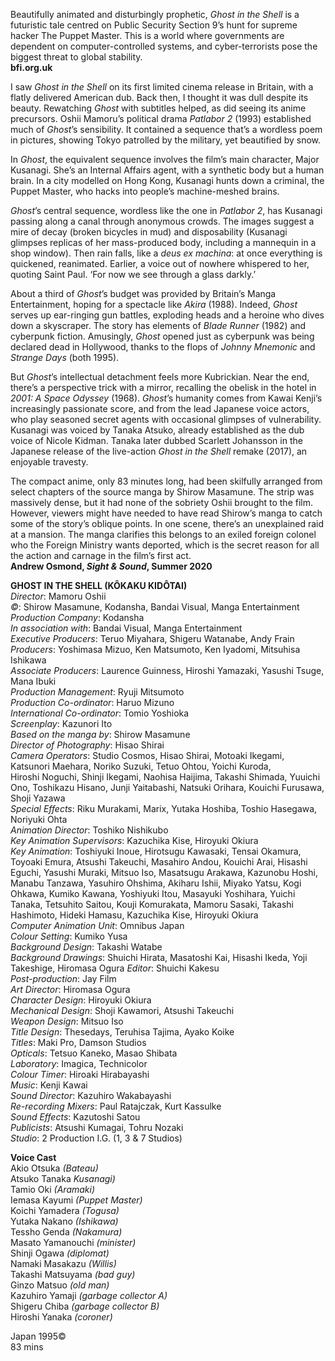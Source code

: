 

Beautifully animated and disturbingly prophetic, _Ghost in the Shell_ is a futuristic tale centred on Public Security Section 9’s hunt for supreme hacker The Puppet Master. This is a world where governments are dependent on computer-controlled systems, and cyber-terrorists pose the biggest threat to global stability.<br>
**bfi.org.uk**

I saw _Ghost in the Shell_ on its first limited cinema release in Britain, with a flatly delivered American dub. Back then, I thought it was dull despite its beauty. Rewatching _Ghost_ with subtitles helped, as did seeing its anime precursors. Oshii Mamoru’s political drama _Patlabor 2_ (1993) established much of _Ghost_’s sensibility. It contained a sequence that’s a wordless poem in pictures, showing Tokyo patrolled by the military, yet beautified by snow.

In _Ghost_, the equivalent sequence involves the film’s main character, Major Kusanagi. She’s an Internal Affairs agent, with a synthetic body but a human brain. In a city modelled on Hong Kong, Kusanagi hunts down a criminal, the Puppet Master, who hacks into people’s machine-meshed brains.

_Ghost_’s central sequence, wordless like the one in _Patlabor 2_, has Kusanagi passing along a canal through anonymous crowds. The images suggest a mire of decay (broken bicycles in mud) and disposability (Kusanagi glimpses replicas of her mass-produced body, including a mannequin in a shop window). Then rain falls, like a _deus ex machina_: at once everything is quickened, reanimated. Earlier, a voice out of nowhere whispered to her, quoting Saint Paul. ‘For now we see through a glass darkly.’

About a third of _Ghost_’s budget was provided by Britain’s Manga Entertainment, hoping for a spectacle like _Akira_ (1988). Indeed, _Ghost_ serves up ear-ringing gun battles, exploding heads and a heroine who dives down a skyscraper. The story has elements of _Blade Runner_ (1982) and cyberpunk fiction. Amusingly, _Ghost_ opened just as cyberpunk was being declared dead in Hollywood, thanks to the flops of _Johnny Mnemonic_ and _Strange Days_ (both 1995).

But _Ghost_’s intellectual detachment feels more Kubrickian. Near the end, there’s a perspective trick with a mirror, recalling the obelisk in the hotel in _2001: A Space Odyssey_ (1968). _Ghost_’s humanity comes from Kawai Kenji’s increasingly passionate score, and from the lead Japanese voice actors, who play seasoned secret agents with occasional glimpses of vulnerability. Kusanagi was voiced by Tanaka Atsuko, already established as the dub voice of Nicole Kidman. Tanaka later dubbed Scarlett Johansson in the Japanese release of the live-action _Ghost in the Shell_ remake (2017), an enjoyable travesty.

The compact anime, only 83 minutes long, had been skilfully arranged from select chapters of the source manga by Shirow Masamune. The strip was massively dense, but it had none of the sobriety Oshii brought to the film. However, viewers might have needed to have read Shirow’s manga to catch some of the story’s oblique points. In one scene, there’s an unexplained raid at a mansion. The manga clarifies this belongs to an exiled foreign colonel who the Foreign Ministry wants deported, which is the secret reason for all the action and carnage in the film’s first act.<br>
**Andrew Osmond, _Sight & Sound_, Summer 2020**<br>

**GHOST IN THE SHELL (KÔKAKU KIDÔTAI)**<br>
_Director_: Mamoru Oshii  
_©_: Shirow Masamune, Kodansha, Bandai Visual, Manga Entertainment  
_Production Company_: Kodansha  
_In association with_: Bandai Visual, Manga Entertainment  
_Executive Producers_: Teruo Miyahara, Shigeru Watanabe, Andy Frain  
_Producers_: Yoshimasa Mizuo, Ken Matsumoto, Ken Iyadomi, Mitsuhisa Ishikawa  
_Associate Producers_: Laurence Guinness, Hiroshi Yamazaki, Yasushi Tsuge, Mana Ibuki  
_Production Management_: Ryuji Mitsumoto  
_Production Co-ordinator_: Haruo Mizuno  
_International Co-ordinator_: Tomio Yoshioka  
_Screenplay_: Kazunori Ito  
_Based on the manga by_: Shirow Masamune  
_Director of Photography_: Hisao Shirai  
_Camera Operators_: Studio Cosmos, Hisao Shirai, Motoaki Ikegami, Katsunori Maehara, Noriko Suzuki, Tetuo Ohtou, Yoichi Kuroda,  
Hiroshi Noguchi, Shinji Ikegami, Naohisa Haijima, Takashi Shimada, Yuuichi Ono, Toshikazu Hisano, Junji Yaitabashi, Natsuki Orihara, Kouichi Furusawa, Shoji Yazawa  
_Special Effects_: Riku Murakami, Marix, Yutaka Hoshiba, Toshio Hasegawa, Noriyuki Ohta  
_Animation Director_: Toshiko Nishikubo  
_Key Animation Supervisors_: Kazuchika Kise, Hiroyuki Okiura  
_Key Animation_: Toshiyuki Inoue, Hirotsugu Kawasaki, Tensai Okamura, Toyoaki Emura, Atsushi Takeuchi, Masahiro Andou, Kouichi Arai, Hisashi Eguchi, Yasushi Muraki, Mitsuo Iso, Masatsugu Arakawa, Kazunobu Hoshi, Manabu Tanzawa, Yasuhiro Ohshima, Akiharu Ishii, Miyako Yatsu, Kogi Ohkawa, Kumiko Kawana, Yoshiyuki Itou, Masayuki Yoshihara, Yuichi Tanaka, Tetsuhito Saitou, Kouji Komurakata, Mamoru Sasaki, Takashi Hashimoto, Hideki Hamasu, Kazuchika Kise, Hiroyuki Okiura  
_Computer Animation Unit_: Omnibus Japan  
_Colour Setting_: Kumiko Yusa  
_Background Design_: Takashi Watabe  
_Background Drawings_: Shuichi Hirata, Masatoshi Kai, Hisashi Ikeda, Yoji Takeshige, Hiromasa Ogura
_Editor_: Shuichi Kakesu  
_Post-production_: Jay Film  
_Art Director_: Hiromasa Ogura  
_Character Design_: Hiroyuki Okiura  
_Mechanical Design_: Shoji Kawamori, Atsushi Takeuchi  
_Weapon Design_: Mitsuo Iso  
_Title Design_: Thesedays, Teruhisa Tajima, Ayako Koike  
_Titles_: Maki Pro, Damson Studios  
_Opticals_: Tetsuo Kaneko, Masao Shibata  
_Laboratory_: Imagica, Technicolor  
_Colour Timer_: Hiroaki Hirabayashi  
_Music_: Kenji Kawai  
_Sound Director_: Kazuhiro Wakabayashi  
_Re-recording Mixers_: Paul Ratajczak, Kurt Kassulke  
_Sound Effects_: Kazutoshi Satou  
_Publicists_: Atsushi Kumagai, Tohru Nozaki  
_Studio_: 2 Production I.G. (1, 3 & 7 Studios)<br>

**Voice Cast**<br>
Akio Otsuka _(Bateau)_  
Atsuko Tanaka _Kusanagi)_  
Tamio Oki _(Aramaki)_  
Iemasa Kayumi _(Puppet Master)_  
Koichi Yamadera _(Togusa)_  
Yutaka Nakano _(Ishikawa)_  
Tessho Genda _(Nakamura)_  
Masato Yamanouchi _(minister)_  
Shinji Ogawa _(diplomat)_  
Namaki Masakazu _(Willis)_  
Takashi Matsuyama _(bad guy)_  
Ginzo Matsuo _(old man)_  
Kazuhiro Yamaji _(garbage collector A)_  
Shigeru Chiba _(garbage collector B)_  
Hiroshi Yanaka _(coroner)_

Japan 1995©<br>
83 mins<br>
<!--stackedit_data:
eyJoaXN0b3J5IjpbMTkyMzU2MzE2MV19
-->